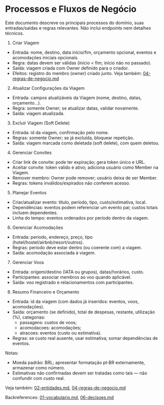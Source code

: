 # Processos e Fluxos de Negócio

Este documento descreve os principais processos do domínio, suas entradas/saídas e regras relevantes. Não inclui endpoints nem detalhes técnicos.

1) Criar Viagem
- Entrada: nome, destino, data início/fim, orçamento opcional, eventos e acomodações iniciais opcionais.
- Regra: datas devem ser válidas (início < fim; início não no passado).
- Saída: viagem criada com Owner definido para o criador.
- Efeitos: registro do membro (owner) criado junto.
Veja também: [04-regras-de-negocio.md](./04-regras-de-negocio.md)

2) Atualizar Configurações da Viagem
- Entrada: campos atualizáveis da Viagem (nome, destino, datas, orçamento…).
- Regra: somente Owner; se atualizar datas, validar novamente.
- Saída: viagem atualizada.

3) Excluir Viagem (Soft Delete)
- Entrada: id da viagem, confirmação pelo nome.
- Regras: somente Owner; se já excluída, bloquear repetição.
- Saída: viagem marcada como deletada (soft delete), com quem deletou.

4) Gerenciar Convites
- Criar link de convite: pode ter expiração; gera token único e URL.
- Aceitar convite: token válido e ativo; adiciona usuário como Member na Viagem.
- Remover membro: Owner pode remover; usuário deixa de ser Member.
- Regras: tokens inválidos/expirados não conferem acesso.

5) Planejar Eventos
- Criar/atualizar evento: título, período, tipo, custo/estimativa, local.
- Dependências: eventos podem referenciar um evento pai; custos totais incluem dependentes.
- Linha do tempo: eventos ordenados por período dentro da viagem.

6) Gerenciar Acomodações
- Entrada: período, endereço, preço, tipo (hotel/hostel/airbnb/resort/outros).
- Regras: período deve estar dentro (ou coerente com) a viagem.
- Saída: acomodação associada à viagem.

7) Gerenciar Voos
- Entrada: origem/destino (IATA ou grupos), datas/horários, custo.
- Participantes: associar membros ao voo quando aplicável.
- Saída: voo registrado e relacionamentos com participantes.

8) Resumo Financeiro e Orçamento
- Entrada: id da viagem (com dados já inseridos: eventos, voos, acomodações).
- Saída: orçamento (se definido), total de despesas, restante, utilização (%), categorias:
  - passagens: custos de voos;
  - acomodacoes: acomodações;
  - atracoes: eventos (custo ou estimativa).
- Regras: se custo real ausente, usar estimativa; somar dependências de eventos.

Notas:
- Moeda padrão: BRL; apresentar formatação pt‑BR externamente, armazenar como número.
- Estimativas não confirmadas devem ser tratadas como tais — não confundir com custo real.

Veja também: [02-entidades.md](./02-entidades.md), [04-regras-de-negocio.md](./04-regras-de-negocio.md)

Backreferences: [01-vocabulario.md](./01-vocabulario.md), [06-decisoes.md](./06-decisoes.md)
